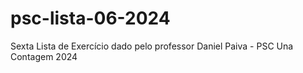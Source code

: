 # psc-lista-06-2024
Sexta Lista de Exercício dado pelo professor Daniel Paiva - PSC Una Contagem 2024
